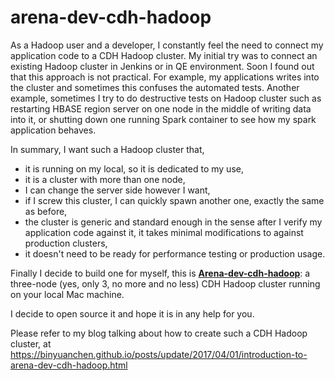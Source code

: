 # arena-dev-cdh-hadoop

As a Hadoop user and a developer, I constantly feel the need to connect my application code to a CDH Hadoop cluster. My initial try was to connect an existing Hadoop cluster in Jenkins or in QE environment. Soon I found out that this approach is not practical. For example, my applications writes into the cluster and sometimes this confuses the automated tests. Another example, sometimes I try to do destructive tests on Hadoop cluster such as restarting HBASE region server on one node in the middle of writing data into it, or shutting down one running Spark container to see how my spark application behaves.

In summary, I want such a Hadoop cluster that,

* it is running on my local, so it is dedicated to my use,
* it is a cluster with more than one node,
* I can change the server side however I want,
* if I screw this cluster, I can quickly spawn another one, exactly the same as before,
* the cluster is generic and standard enough in the sense after I verify my application code against it, it takes minimal modifications to against production clusters,
* it doesn't need to be ready for performance testing or production usage.

Finally I decide to build one for myself, this is [__Arena-dev-cdh-hadoop__](arena-dev-cdh-hadoop-github): a three-node (yes, only 3, no more and no less) CDH Hadoop cluster running on your local Mac machine.

I decide to open source it and hope it is in any help for you.

Please refer to my blog talking about how to create such a CDH Hadoop cluster, at
https://binyuanchen.github.io/posts/update/2017/04/01/introduction-to-arena-dev-cdh-hadoop.html

